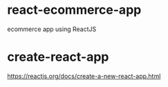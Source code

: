 # react-ecommerce-app
ecommerce app using ReactJS


# create-react-app
https://reactjs.org/docs/create-a-new-react-app.html